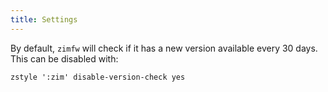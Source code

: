```yaml
---
title: Settings
---
```


By default, `zimfw` will check if it has a new version available every 30 days.
This can be disabled with:

    zstyle ':zim' disable-version-check yes